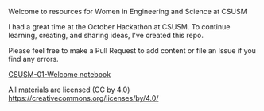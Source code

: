 Welcome to resources for Women in Engineering and Science at CSUSM

I had a great time at the October Hackathon at CSUSM. To continue learning,
creating, and sharing ideas, I've created this repo.

Please feel free to make a Pull Request to add content or file an Issue if
you find any errors.

[CSUSM-01-Welcome notebook](http://nbviewer.ipython.org/github/willingc/csusm-science/blob/master/CSUSM-01-Welcome.ipynb)

All materials are licensed (CC by 4.0) <https://creativecommons.org/licenses/by/4.0/>
